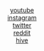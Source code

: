 <center>

[youtube](https://youtube.com/@sn0n) \
[instagram](https://instagram.com/sn0n/) \
[twitter](https://twitter.com/sn0n) \
[reddit](https://reddit.com/u/sn0n) \
[hive](https://personal.community/@sn0n)

</center>
